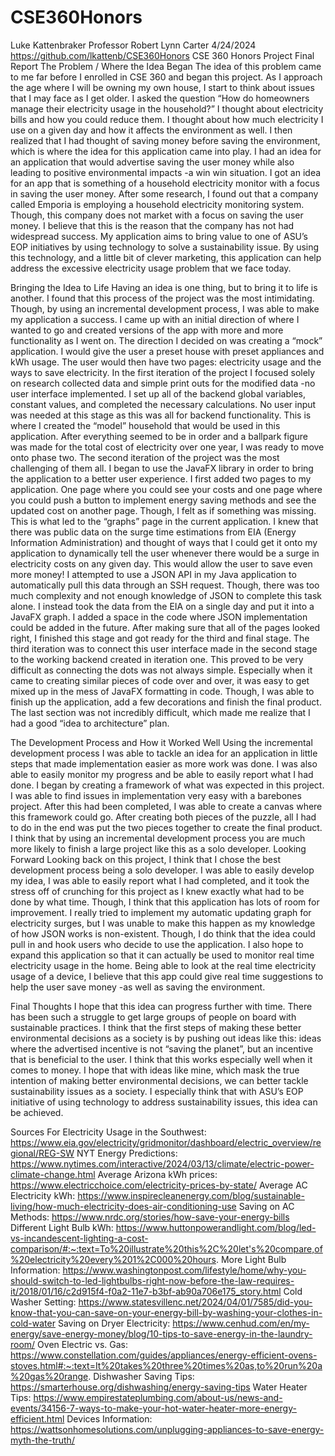 # CSE360Honors
Luke Kattenbraker
Professor Robert Lynn Carter
4/24/2024
https://github.com/lkattenb/CSE360Honors
CSE 360 Honors Project Final Report
	The Problem / Where the Idea Began
The idea of this problem came to me far before I enrolled in CSE 360 and began this project. As I approach the age where I will be owning my own house, I start to think about issues that I may face as I get older. I asked the question “How do homeowners manage their electricity usage in the household?” I thought about electricity bills and how you could reduce them. I thought about how much electricity I use on a given day and how it affects the environment as well. I then realized that I had thought of saving money before saving the environment, which is where the idea for this application came into play. I had an idea for an application that would advertise saving the user money while also leading to positive environmental impacts -a win win situation.
 I got an idea for an app that is something of a household electricity monitor with a focus in saving the user money. After some research, I found out that a company called Emporia is employing a household electricity monitoring system. Though, this company does not market with a focus on saving the user money. I believe that this is the reason that the company has not had widespread success. My application aims to bring value to one of ASU’s EOP initiatives by using technology to solve a sustainability issue. By using this technology, and a little bit of clever marketing, this application can help address the excessive electricity usage problem that we face today.

Bringing the Idea to Life
	Having an idea is one thing, but to bring it to life is another. I found that this process of the project was the most intimidating. Though, by using an incremental development process, I was able to make my application a success. I came up with an initial direction of where I wanted to go and created versions of the app with more and more functionality as I went on. The direction I decided on was creating a “mock” application. I would give the user a preset house with preset appliances and kWh usage. The user would then have two pages: electricity usage and the ways to save electricity.
	In the first iteration of the project I focused solely on research collected data and simple print outs for the modified data -no user interface implemented. I set up all of the backend global variables, constant values, and completed the necessary calculations. No user input was needed at this stage as this was all for backend functionality. This is where I created the “model” household that would be used in this application. After everything seemed to be in order and a ballpark figure was made for the total cost of electricity over one year, I was ready to move onto phase two.
	The second iteration of the project was the most challenging of them all. I began to use the JavaFX library in order to bring the application to a better user experience. I first added two pages to my application. One page where you could see your costs and one page where you could push a button to implement energy saving methods and see the updated cost on another page. Though, I felt as if something was missing. This is what led to the “graphs” page in the current application. I knew that there was public data on the surge time estimations from EIA (Energy Information Administration) and thought of ways that I could get it onto my application to dynamically tell the user whenever there would be a surge in electricity costs on any given day. This would allow the user to save even more money! I attempted to use a JSON API in my Java application to automatically pull this data through an SSH request. Though, there was too much complexity and not enough knowledge of JSON to complete this task alone. I instead took the data from the EIA on a single day and put it into a JavaFX graph. I added a space in the code where JSON implementation could be added in the future. After making sure that all of the pages looked right, I finished this stage and got ready for the third and final stage.
	The third iteration was to connect this user interface made in the second stage to the working backend created in iteration one. This proved to be very difficult as connecting the dots was not always simple. Especially when it came to creating similar pieces of code over and over, it was easy to get mixed up in the mess of JavaFX formatting in code. Though, I was able to finish up the application, add a few decorations and finish the final product. The last section was not incredibly difficult, which made me realize that I had a good “idea to architecture” plan. 

The Development Process and How it Worked Well
Using the incremental development process I was able to tackle an idea for an application in little steps that made implementation easier as more work was done. I was also able to easily monitor my progress and be able to easily report what I had done.
 I began by creating a framework of what was expected in this project. I was able to find issues in implementation very easy with a barebones project. After this had been completed, I was able to create a canvas where this framework could go. After creating both pieces of the puzzle, all I had to do in the end was put the two pieces together to create the final product. I think that by using an incremental development process you are much more likely to finish a large project like this as a solo developer.
Looking Forward
	Looking back on this project, I think that I chose the best development process being a solo developer. I was able to easily develop my idea, I was able to easily report what I had completed, and it took the stress off of crunching for this project as I knew exactly what had to be done by what time. Though, I think that this application has lots of room for improvement.
	I really tried to implement my automatic updating graph for electricity surges, but I was unable to make this happen as my knowledge of how JSON works is non-existent. Though, I do think that the idea could pull in and hook users who decide to use the application. I also hope to expand this application so that it can actually be used to monitor real time electricity usage in the home. Being able to look at the real time electricity usage of a device, I believe that this app could give real time suggestions to help the user save money -as well as saving the environment.
	
Final Thoughts
I hope that this idea can progress further with time. There has been such a struggle to get large groups of people on board with sustainable practices. I think that the first steps of  making these better environmental decisions as a society is by pushing out ideas like this: ideas where the advertised incentive is not “saving the planet”, but an incentive that is beneficial to the user. I think that this works especially well when it comes to money. I hope that with ideas like mine, which mask the true intention of making better environmental decisions, we can better tackle sustainability issues as a society. I especially think that with ASU’s EOP initiative of using technology to address sustainability issues, this idea can be achieved.



Sources
For Electricity Usage in the Southwest: https://www.eia.gov/electricity/gridmonitor/dashboard/electric_overview/regional/REG-SW
NYT Energy Predictions: https://www.nytimes.com/interactive/2024/03/13/climate/electric-power-climate-change.html
Average Arizona kWh prices: https://www.electricchoice.com/electricity-prices-by-state/
Average AC Electricity kWh: https://www.inspirecleanenergy.com/blog/sustainable-living/how-much-electricity-does-air-conditioning-use
Saving on AC Methods: https://www.nrdc.org/stories/how-save-your-energy-bills
Different Light Bulb kWh: https://www.huttonpowerandlight.com/blog/led-vs-incandescent-lighting-a-cost-comparison/#:~:text=To%20illustrate%20this%2C%20let's%20compare,of%20electricity%20every%201%2C000%20hours.
More Light Bulb Information: https://www.washingtonpost.com/lifestyle/home/why-you-should-switch-to-led-lightbulbs-right-now-before-the-law-requires-it/2018/01/16/c2d915f4-f0a2-11e7-b3bf-ab90a706e175_story.html
Cold Washer Setting: https://www.statesvillenc.net/2024/04/01/7585/did-you-know-that-you-can-save-on-your-energy-bill-by-washing-your-clothes-in-cold-water
Saving on Dryer Electricity: https://www.cenhud.com/en/my-energy/save-energy-money/blog/10-tips-to-save-energy-in-the-laundry-room/
Oven Electric vs. Gas: https://www.constellation.com/guides/appliances/energy-efficient-ovens-stoves.html#:~:text=It%20takes%20three%20times%20as,to%20run%20a%20gas%20range.
Dishwasher Saving Tips: https://smarterhouse.org/dishwashing/energy-saving-tips
Water Heater Tips: https://www.empirestateplumbing.com/about-us/news-and-events/34156-7-ways-to-make-your-hot-water-heater-more-energy-efficient.html
Devices Information: https://wattsonhomesolutions.com/unplugging-appliances-to-save-energy-myth-the-truth/
